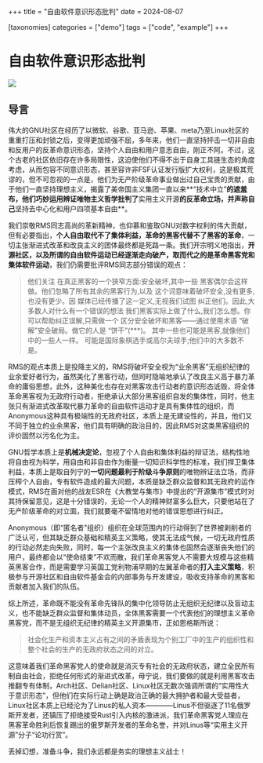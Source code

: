+++
title = "自由软件意识形态批判"
date = 2024-08-07

[taxonomies]
categories = ["demo"]
tags = ["code", "example"]
+++

# 自由软件意识形态批判

![](https://www.gnu.org/graphics/gnu-linux-simple-wallpaper.png)

## 导言

伟大的GNU社区在经历了以微软、谷歌、亚马逊、苹果、meta乃至Linux社区的重重打压和封锁之后，变得更加顽强不屈，多年来，他们一直坚持抨击一切非自由和反用户的反革命意识形态，坚持个人自由和用户意志自由，刚正不阿。不过，这个古老的社区依旧存在许多局限性，这迫使他们不得不出于自身工具链生态的角度考虑，从而包容不同意识形态，甚至容许非FSF认证发行版扩大权利，这是极其荒谬的，但不可忽视的一点是，他们为无产阶级革命事业做出过自己宝贵的贡献，由于他们一直坚持理想主义，揭露了美帝国主义集团一直以来**“技术中立”**的遮羞布，他们巧妙运用辨证唯物主义哲学批判了**实用主义开源**的反革命立场，并声称自己**坚持去中心化和用户四项基本自由**。

我们崇敬RMS同志高尚的革新精神，也仰慕和鉴取GNU对数字权利的伟大贡献，但有必要指出，**个人自由取代不了集体利益，革命的黑客代替不了黑客的革命**，一切主张渐进式改革和改良主义的团体最终都是死路一条。我们开宗明义地指出，**开源社区，以及所谓的自由软件运动已经逐渐走向破产，取而代之的是革命黑客党和集体软件运动**，我们仍需要批评RMS同志部分错误的观点：

>他们关注 在真正黑客的一个狭窄方面:安全破坏,其中一些 黑客偶尔会这样做。他们忽略了所有其余的黑客行为,以及 这个词意味着破坏安全,没有更多,也没有更少。因 媒体已经传播了这一定义,无视我们试图 纠正他们。因此,大多数人对什么有一个错误的想法 我们黑客实际上做了什么,我们怎么想。你可以帮助纠正误解,只需做一个 区分安全破坏和黑客——通过使用术语 “破解”安全破局。做它的人是 “饼干”(***)。 其中一些也可能是黑客,就像他们中的一些人一样。 可能是国际象棋选手或高尔夫球手;他们中的大多数不是。 

RMS的观点本质上是投降主义的，RMS将破坏安全视为“业余黑客”无组织纪律的业余爱好者行为，虽然美化了黑客行动，但同时隐喻地承认了改良主义高于暴力革命的庸俗思想，此外，这种美化也存在对黑客攻击行动者的意识形态诋毁，将全体革命黑客视为无政府行动者，拒绝承认大部分黑客组织自发的集体性，同时，他主张只有渐进式改革取代暴力革命的自由软件运动才是具有集体性的组织，而Anonymous这种具有极端性的无政府社区，本质上是无建设性的，并且，他们又不同于独立的业余黑客，他们具有明确的政治目的，因此RMS对这类黑客组织的评价固然以污名化为主。

GNU哲学本质上是**机械决定论**，忽视了个人自由和集体利益的辩证法，结构性地将自由视为科学，用自由和非自由作为衡量一切知识科学性的标准，我们捍卫集体利益，本质上是取自列宁的**一切问题最利于阶级斗争原则**的唯物辨证法立场，而非压榨个人自由，专有软件造成的最大问题，本质是缺乏群众监督和其无政府的运作模式，RMS在面对他的战友ESR在《大教堂与集市》中提出的“开源集市”模式时对其持保留意见，这是十分错误的，无论一个人的精神财富多么巨大，只要他站在了无产阶级革命的对立面，我们就要毫不留情地对他的错误思想进行纠正。

Anonymous（即“匿名者"组织）组织在全球范围内的行动得到了世界被剥削者的广泛认可，但其缺乏群众基础和精英主义策略，使其无法成气候，一切无政府性质的行动必然走向失败，同时，每一个主张改良主义的集体也固然会逐渐丧失他们的用户，最终都会以“使命结束”不欢而散，我们革命黑客党人不需要大规模与这些精英黑客合作，而是需要学习英国工党利物浦早期的左翼革命者的**打入主义策略**，积极参与开源社区和自由软件基金会的内部事务与开发建设，吸收支持革命的黑客和贡献者加入我们的队伍。

综上所述，革命既不能没有革命先锋队的集中化领导防止无组织无纪律以及盲动主义，也不能缺乏群众监督和集体动员，全体黑客需要一个代表他们的理想主义革命黑客党，而不是无组织无纪律的精英主义开源集市，正如恩格斯所说：

>社会化生产和资本主义占有之间的矛盾表现为个别工厂中的生产的组织性和整个社会的生产的无政府状态之间的对立。

这意味着我们革命黑客党人的使命就是消灭专有社会的无政府状态，建立全民所有制自由社会，拒绝任何形式的渐进式改革，毋宁说，我们要做的就是利用黑客攻击推翻专有体制，Arch社区、Delian社区、Linux社区无数次强调所谓的“实用性大于意识形态”，但他们在实际行动上确是政治正确的最大拥护者和最大受益者，Linux社区本质上已经沦为了Linus的私人资本————Linus不但驱逐了11名俄罗斯开发者，还镇压了拒绝接受Rust引入内核的激进派，我们革命黑客党人理应在黑客革命胜利后恢复踢出的俄罗斯开发者的革命名誉，并对Linus等“实用主义开源”分子“论功行赏”。

丢掉幻想，准备斗争，我们永远都是务实的理想主义战士！
